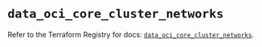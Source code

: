 # `data_oci_core_cluster_networks`

Refer to the Terraform Registry for docs: [`data_oci_core_cluster_networks`](https://registry.terraform.io/providers/oracle/oci/6.18.0/docs/data-sources/core_cluster_networks).

